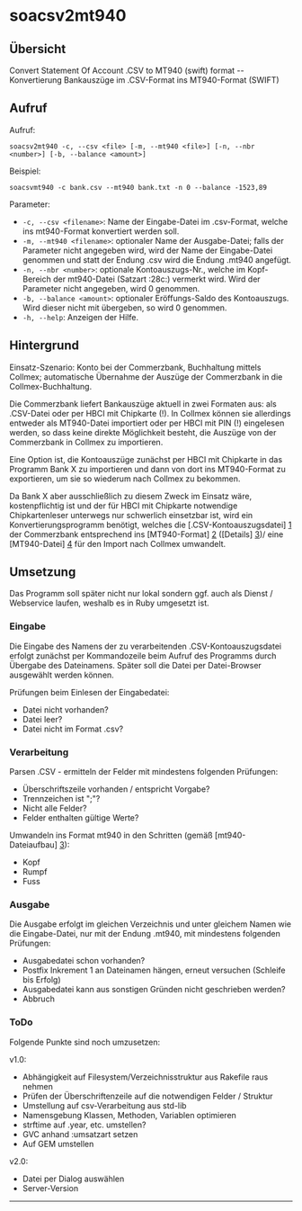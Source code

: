 # soacsv2mt940
## Übersicht
Convert Statement Of Account .CSV to MT940 (swift) format -- Konvertierung Bankauszüge im .CSV-Format ins MT940-Format (SWIFT)

## Aufruf
Aufruf:

    soacsv2mt940 -c, --csv <file> [-m, --mt940 <file>] [-n, --nbr <number>] [-b, --balance <amount>]

Beispiel:

    soacsvmt940 -c bank.csv --mt940 bank.txt -n 0 --balance -1523,89

Parameter:

- `-c, --csv <filename>`: Name der Eingabe-Datei im .csv-Format, welche ins mt940-Format konvertiert werden soll.
- `-m, --mt940 <filename>`: optionaler Name der Ausgabe-Datei; falls der Parameter nicht angegeben wird, wird der Name der Eingabe-Datei genommen und statt der Endung .csv wird die Endung .mt940 angefügt.
- `-n, --nbr <number>`: optionale Kontoauszugs-Nr., welche im Kopf-Bereich der mt940-Datei (Satzart :28c:) vermerkt wird. Wird der Parameter nicht angegeben, wird 0 genommen.
- `-b, --balance <amount>`: optionaler Eröffungs-Saldo des Kontoauszugs. Wird dieser nicht mit übergeben, so wird 0 genommen.
- `-h, --help`: Anzeigen der Hilfe.

## Hintergrund
Einsatz-Szenario: Konto bei der Commerzbank, Buchhaltung mittels Collmex; automatische Übernahme der Auszüge der Commerzbank in die Collmex-Buchhaltung.

Die Commerzbank liefert Bankauszüge aktuell in zwei Formaten aus: als .CSV-Datei oder per HBCI mit Chipkarte (!). In Collmex können sie allerdings entweder als MT940-Datei importiert oder per HBCI mit PIN (!) eingelesen werden, so dass keine direkte Möglichkeit besteht, die Auszüge von der Commerzbank in Collmex zu importieren.

Eine Option ist, die Kontoauszüge  zunächst per HBCI mit Chipkarte in das Programm Bank X zu importieren und dann von dort ins MT940-Format zu exportieren, um sie so wiederum nach Collmex zu bekommen.

Da Bank X aber ausschließlich zu diesem Zweck im Einsatz wäre, kostenpflichtig ist und der für HBCI mit Chipkarte notwendige Chipkartenleser unterwegs nur schwerlich einsetzbar ist, wird ein Konvertierungsprogramm benötigt, welches die [.CSV-Kontoauszugsdatei] [1] der Commerzbank entsprechend ins [MT940-Format] [2] ([Details] [3])/ eine [MT940-Datei] [4] für den Import nach Collmex umwandelt. 

## Umsetzung
Das Programm soll später nicht nur lokal sondern ggf. auch als Dienst / Webservice laufen, weshalb es in Ruby umgesetzt ist.

### Eingabe
Die Eingabe des Namens der zu verarbeitenden .CSV-Kontoauszugsdatei erfolgt zunächst per Kommandozeile beim Aufruf des Programms durch Übergabe des Dateinamens. Später soll die Datei per Datei-Browser ausgewählt werden können.

Prüfungen beim Einlesen der Eingabedatei:

* Datei nicht vorhanden?
* Datei leer?
* Datei nicht im Format .csv?

### Verarbeitung
Parsen .CSV - ermitteln der Felder mit mindestens folgenden Prüfungen:

* Überschriftszeile vorhanden / entspricht Vorgabe?
* Trennzeichen ist ";"?
* Nicht alle Felder?
* Felder enthalten gültige Werte?

Umwandeln ins Format mt940 in den Schritten (gemäß [mt940-Dateiaufbau] [3]):

* Kopf
* Rumpf
* Fuss

### Ausgabe
Die Ausgabe erfolgt im gleichen Verzeichnis und unter gleichem Namen wie die Eingabe-Datei, nur mit der Endung .mt940, mit mindestens folgenden Prüfungen:

* Ausgabedatei schon vorhanden?
 * Postfix Inkrement 1 an Dateinamen hängen, erneut versuchen (Schleife bis Erfolg)
* Ausgabedatei kann aus sonstigen Gründen nicht geschrieben werden?
 * Abbruch

### ToDo
Folgende Punkte sind noch umzusetzen:

v1.0:

- Abhängigkeit auf Filesystem/Verzeichnisstruktur aus Rakefile raus nehmen
- Prüfen der Überschriftenzeile auf die notwendigen Felder / Struktur
- Umstellung auf csv-Verarbeitung aus std-lib
- Namensgebung Klassen, Methoden, Variablen optimieren
- strftime auf .year, etc. umstellen?
- GVC anhand :umsatzart setzen
- Auf GEM umstellen

v2.0:

- Datei per Dialog auswählen
- Server-Version


---

[1]:data/test.csv
[2]:http://de.wikipedia.org/wiki/MT940
[3]:doc/datenstruktur-mt940-swift.pdf
[4]:data/soamt940_test_template.mt940